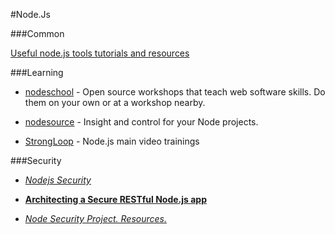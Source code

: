 #Node.Js

###Common

[Useful node.js tools tutorials and resources](http://www.smashingmagazine.com/2011/09/16/useful-node-js-tools-tutorials-and-resources/)

###Learning

* [nodeschool](http://nodeschool.io/) - Open source workshops that teach web software skills. Do them on your own or at a workshop nearby.

* [nodesource](https://nodesource.com) - Insight and control for your Node projects.

* [StrongLoop](https://strongloop.com/node-js/videos/#a-video-intro-to-how-node-works) - Node.js main video trainings 

###Security

* [*Nodejs Security*](http://www.slideshare.net/d0cent/nodejs-security)

* [**Architecting a Secure RESTful Node.js app**](http://thejackalofjavascript.com/architecting-a-restful-node-js-app/)

* [*Node Security Project. Resources.*](https://nodesecurity.io/resources)
